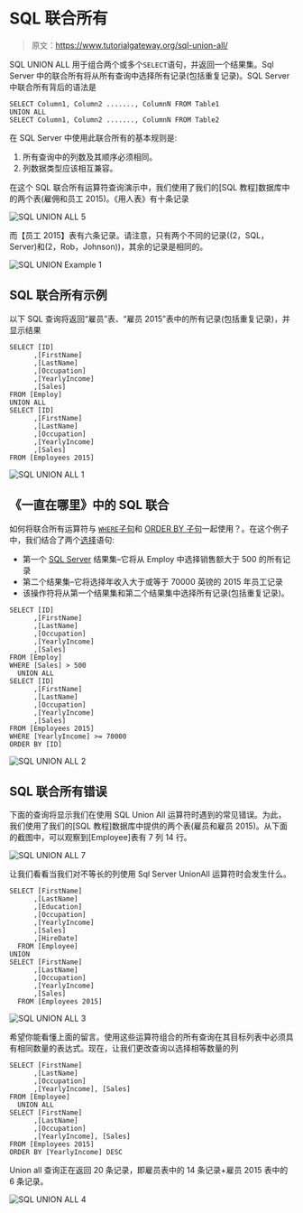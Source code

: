 # SQL 联合所有

> 原文：<https://www.tutorialgateway.org/sql-union-all/>

SQL UNION ALL 用于组合两个或多个`SELECT`语句，并返回一个结果集。Sql Server 中的联合所有将从所有查询中选择所有记录(包括重复记录)。SQL Server 中联合所有背后的语法是

```
SELECT Column1, Column2 ......., ColumnN FROM Table1
UNION ALL
SELECT Column1, Column2 ......., ColumnN FROM Table2
```

在 SQL Server 中使用此联合所有的基本规则是:

1.  所有查询中的列数及其顺序必须相同。
2.  列数据类型应该相互兼容。

在这个 SQL 联合所有运算符查询演示中，我们使用了我们的[SQL 教程]数据库中的两个表(雇佣和员工 2015)。《用人表》有十条记录

![SQL UNION ALL 5](img/5e26d23b6254606e00990fa4122c1cbe.png)

而【员工 2015】表有六条记录。请注意，只有两个不同的记录((2，SQL，Server)和(2，Rob，Johnson))，其余的记录是相同的。

![SQL UNION Example 1](img/1dafc5f55a3cafccb5a1bc4dd98c4450.png)

## SQL 联合所有示例

以下 SQL 查询将返回“雇员”表、“雇员 2015”表中的所有记录(包括重复记录)，并显示结果

```
SELECT [ID]
      ,[FirstName]
      ,[LastName]
      ,[Occupation]
      ,[YearlyIncome]
      ,[Sales]
FROM [Employ]
UNION ALL
SELECT [ID]
      ,[FirstName]
      ,[LastName]
      ,[Occupation]
      ,[YearlyIncome]
      ,[Sales]
FROM [Employees 2015]
```

![SQL UNION ALL 1](img/7b0440d57739b10614887fb60c252441.png)

## 《一直在哪里》中的 SQL 联合

如何将联合所有运算符与 [`WHERE`子句](https://www.tutorialgateway.org/sql-where-clause/)和 [ORDER BY 子句](https://www.tutorialgateway.org/sql-order-by-clause/)一起使用？。在这个例子中，我们结合了两个[选择](https://www.tutorialgateway.org/sql-select-statement/)语句:

*   第一个 [SQL Server](https://www.tutorialgateway.org/sql/) 结果集–它将从 Employ 中选择销售额大于 500 的所有记录
*   第二个结果集–它将选择年收入大于或等于 70000 英镑的 2015 年员工记录
*   该操作符将从第一个结果集和第二个结果集中选择所有记录(包括重复记录)。

```
SELECT [ID]
      ,[FirstName]
      ,[LastName]
      ,[Occupation]
      ,[YearlyIncome]
      ,[Sales]
FROM [Employ]
WHERE [Sales] > 500
  UNION ALL
SELECT [ID]
      ,[FirstName]
      ,[LastName]
      ,[Occupation]
      ,[YearlyIncome]
      ,[Sales]
FROM [Employees 2015]
WHERE [YearlyIncome] >= 70000
ORDER BY [ID]
```

![SQL UNION ALL 2](img/71a4426752e1b14a0b184a91efe34122.png)

## SQL 联合所有错误

下面的查询将显示我们在使用 SQL Union All 运算符时遇到的常见错误。为此，我们使用了我们的[SQL 教程]数据库中提供的两个表(雇员和雇员 2015)。从下面的截图中，可以观察到[Employee]表有 7 列 14 行。

![SQL UNION ALL 7](img/8e88d9a3f44b31e38c0fbd081d67faf8.png)

让我们看看当我们对不等长的列使用 Sql Server UnionAll 运算符时会发生什么。

```
SELECT [FirstName]
      ,[LastName]
      ,[Education]
      ,[Occupation]
      ,[YearlyIncome]
      ,[Sales]
      ,[HireDate]
  FROM [Employee]
UNION 
SELECT [FirstName]
      ,[LastName]
      ,[Occupation]
      ,[YearlyIncome]
      ,[Sales]
  FROM [Employees 2015]
```

![SQL UNION ALL 3](img/04c967223c07c99e7710c623a1aa9cd5.png)

希望你能看懂上面的留言。使用这些运算符组合的所有查询在其目标列表中必须具有相同数量的表达式。现在，让我们更改查询以选择相等数量的列

```
SELECT [FirstName]
      ,[LastName]
      ,[Occupation]
      ,[YearlyIncome], [Sales]
FROM [Employee]
  UNION ALL
SELECT [FirstName]
      ,[LastName]
      ,[Occupation]
      ,[YearlyIncome], [Sales]
FROM [Employees 2015]
ORDER BY [YearlyIncome] DESC
```

Union all 查询正在返回 20 条记录，即雇员表中的 14 条记录+雇员 2015 表中的 6 条记录。

![SQL UNION ALL 4](img/ae0c793f30f218cb253001755ae6cff6.png)